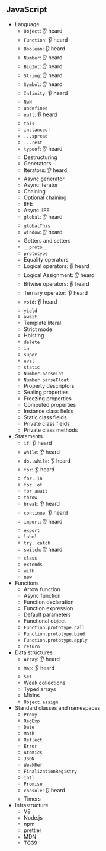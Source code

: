 ## JavaScript

- Language
  - `Object`: 👂 heard
  - `Function`: 👂 heard
  - `Boolean`: 👂 heard
  - `Number`: 👂 heard
  - `BigInt`: 👂 heard
  - `String`: 👂 heard
  - `Symbol`: 👂 heard
  - `Infinity`: 👂 heard
  - `NaN`
  - `undefined`
  - `null`: 👂 heard
  - `this`
  - `instanceof`
  - `...spread`
  - `...rest`
  - `typeof`: 👂 heard
  - Destructuring
  - Generators
  - Iterators: 👂 heard
  - Async generator
  - Async iterator
  - Chaining
  - Optional chaining
  - IIFE
  - Async IIFE
  - `global`: 👂 heard
  - `globalThis`
  - `window`: 👂 heard
  - Getters and setters
  - `__proto__`
  - `prototype`
  - Equality operators
  - Logical operators: 👂 heard
  - Logical Assignment: 👂 heard
  - Bitwise operators: 👂 heard
  - Ternary operator: 👂 heard
  - `void`: 👂 heard
  - `yield`
  - `await`
  - Template literal
  - Strict mode
  - Hoisting
  - `delete`
  - `in`
  - `super`
  - `eval`
  - `static`
  - `Number.parseInt`
  - `Number.parseFloat`
  - Property descriptors
  - Sealing properties
  - Freezing properties
  - Computed properties
  - Instance class fields
  - Static class fields
  - Private class fields
  - Private class methods
- Statements
  - `if`: 👂 heard
  - `while`: 👂 heard
  - `do..while`: 👂 heard
  - `for`: 👂 heard
  - `for..in`
  - `for..of`
  - `for await`
  - `throw`
  - `break`: 👂 heard
  - `continue`: 👂 heard
  - `import`: 👂 heard
  - `export`
  - `label`
  - `try..catch`
  - `switch`: 👂 heard
  - `class`
  - `extends`
  - `with`
  - `new`
- Functions
  - Arrow function
  - Async function
  - Function declaration
  - Function expression
  - Default parameters
  - Functional object
  - `Function.prototype.call`
  - `Function.prototype.bind`
  - `Function.prototype.apply`
  - `return`
- Data structures
  - `Array`: 👂 heard
  - `Map`: 👂 heard
  - `Set`
  - Weak collections
  - Typed arrays
  - Mixins
  - `Object.assign`
- Standard classes and namespaces
  - `Proxy`
  - `RegExp`
  - `Date`
  - `Math`
  - `Reflect`
  - `Error`
  - `Atomics`
  - `JSON`
  - `WeakRef`
  - `FinalizationRegistry`
  - `Intl`
  - `Promise`
  - `console`: 👂 heard
  - Timers
- Infrastructure
  - V8
  - Node.js
  - npm
  - prettier
  - MDN
  - TC39
